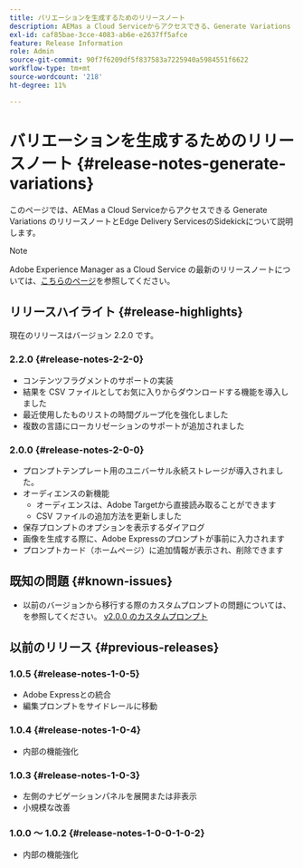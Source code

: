```yaml
---
title: バリエーションを生成するためのリリースノート
description: AEMas a Cloud Serviceからアクセスできる、Generate Variations のリリースノートとEdge Delivery ServicesのSidekick
exl-id: caf85bae-3cce-4083-ab6e-e2637ff5afce
feature: Release Information
role: Admin
source-git-commit: 90f7f6209df5f837583a7225940a5984551f6622
workflow-type: tm+mt
source-wordcount: '218'
ht-degree: 11%

---
```


# バリエーションを生成するためのリリースノート {#release-notes-generate-variations}

このページでは、AEMas a Cloud Serviceからアクセスできる Generate Variations のリリースノートとEdge Delivery ServicesのSidekickについて説明します。

>[!NOTE]
>
>Adobe Experience Manager as a Cloud Service の最新のリリースノートについては、[こちらのページ](/help/release-notes/release-notes-cloud/release-notes-current.md)を参照してください。

## リリースハイライト {#release-highlights}

現在のリリースはバージョン 2.2.0 です。

### 2.2.0 {#release-notes-2-2-0}

* コンテンツフラグメントのサポートの実装
* 結果を CSV ファイルとしてお気に入りからダウンロードする機能を導入しました
* 最近使用したものリストの時間グループ化を強化しました
* 複数の言語にローカリゼーションのサポートが追加されました

### 2.0.0 {#release-notes-2-0-0}

* プロンプトテンプレート用のユニバーサル永続ストレージが導入されました。
* オーディエンスの新機能
   * オーディエンスは、Adobe Targetから直接読み取ることができます
   * CSV ファイルの追加方法を更新しました
* 保存プロンプトのオプションを表示するダイアログ
* 画像を生成する際に、Adobe Expressのプロンプトが事前に入力されます
* プロンプトカード（ホームページ）に追加情報が表示され、削除できます

## 既知の問題 {#known-issues}

* 以前のバージョンから移行する際のカスタムプロンプトの問題については、を参照してください。 [v2.0.0 のカスタムプロンプト](/help/generative-ai/generate-variations.md#custom-prompts-v200)

## 以前のリリース {#previous-releases}

### 1.0.5 {#release-notes-1-0-5}

* Adobe Expressとの統合
* 編集プロンプトをサイドレールに移動

### 1.0.4 {#release-notes-1-0-4}

* 内部の機能強化

### 1.0.3 {#release-notes-1-0-3}

* 左側のナビゲーションパネルを展開または非表示
* 小規模な改善

### 1.0.0 ～ 1.0.2 {#release-notes-1-0-0-1-0-2}

* 内部の機能強化
